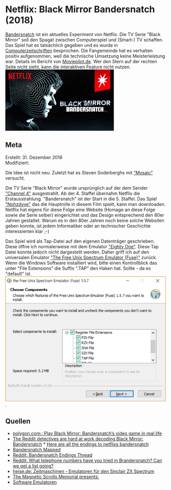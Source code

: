# Netflix: Black Mirror Bandersnatch (2018)  

[Bandersnatch](https://www.netflix.com/ch/title/80988062) ist ein aktuelles Experiment von Netflix. Die TV Serie "Black Mirror" soll den Spagat zwischen Computerspiel und (Smart-) TV schaffen. Das Spiel hat es tatsächlich gegeben und es wurde in [Computerzeitschriften](http://www.worldofspectrum.org/infoseekid.cgi?id=0009525) besprochen. Die Fangemeinde hat es verhalten positiv aufgenommen, weil die technische Umsetzung keine Meisterleistung war. Details im Bericht von [Moviepilot.de](https://www.moviepilot.de/news/black-mirror-bandersnatch-das-netflix-event-hat-ein-grosses-problem-1114979). Wer den Stern auf der rechten Seite nicht sieht, kann die interaktiven Feature nicht nutzen.  
![Stern](../images/netflix-game/netflixstern.jpg)  

## Meta

Erstellt:		31. Dezember 2018  
Modifiziert:	  

Die Idee ist nicht neu. Zuletzt hat es Steven Soderberghs mit ["Mosaic"](http://www.filmstarts.de/nachrichten/18517217.html) versucht.  

Die TV Serie "Black Mirror" wurde ursprünglich auf der dem Sender ["Channel 4"](https://www.channel4.com) ausgestrahlt. Ab der 4. Staffel übernahm Netflix die Erstausstrahlung. "Bandersnatch" ist der Start in die 5. Staffel. Das Spiel ["Nohzdyve"](https://tuckersoft.net/ealing20541/nohzdyve/) das die Hauptrolle in diesem Film spielt, kann man downloaden. Netflix hat eigens für diese Folge eine Website (Homage an diese Folge sowie die Serie selber) eingerichtet und das Design entsprechend den 80er Jahren gestaltet. Warum es in den 80er Jahren noch keine solche Websiten geben konnte, ist jedem Informatiker oder an technischer Geschichte interessierten klar  ;-)  

Das Spiel wird als Tap-Datei auf den eigenen Datenträger geschrieben. Diese öffne ich normalerweise mit dem Emulator ["Eighty One"](https://www.aptanet.org/eightyone/). Diese Tap Datei konnte jedoch nicht dargestellt werden. Daher griff ich auf den universalen Emulator ["The Free Unix Spectrum Emulator (Fuse)"](http://fuse-emulator.sourceforge.net/) zurück. Wenn die Windows Software installiert wird, bitte einen Kontrollblick das unter "File Extensions" die Suffix ".TAP" den Haken hat. Sollte - da es "default" ist.  
![Fuse](../images/netflix-game/install-fuse.png).  

## Quellen

* [polygon.com:: Play Black Mirror: Bandersnatch’s video game in real life](https://www.polygon.com/2018/12/29/18160197/black-mirror-bandersnatch-video-game-zx-spectrum-emulator-nohzdyve)
* [The Reddit detectives are hard at work decoding Black Mirror: Bandersnatch](https://www.theverge.com/2018/12/28/18159516/black-mirror-bandersnatch-interactive-choice-maps-endings-easter-eggs-netflix-charlie-brooker)  * [Here are all the endings to netflixs bandersnatch](https://kakuchopurei.com/2018/12/29/here-are-all-the-endings-to-netflixs-bandersnatch/)  
* [Bandersnatch Mapped](https://imgur.com/Eoe1lo7)
* [Reddit: Bandersnatch Endings Thread](https://www.reddit.com/r/blackmirror/comments/aa98fs/bandersnatch_endings_thread/)
* [Reddit: What telephone numbers have you tried in Brandersnatch? Can we get a list going?](https://www.reddit.com/r/blackmirror/comments/aafows/what_telephone_numbers_have_you_tried_in/)
* [heise.de: Zeitmaschinen - Emulatoren für den Sinclair ZX Spectrum](https://www.heise.de/select/ct/2018/27/1541222468552219)
* [The Magnetic Scrolls Memorial presents: <Magnetic Scripts/>](https://www.msmemorial.de/msa2/msa2.html)
* [Software Emulatoren](http://www.worldofspectrum.org/emulators.html)


